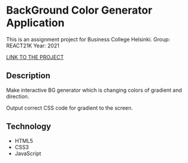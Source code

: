 # BackGround Color Generator Application

This is an assignment project for Business College Helsinki.
Group: REACT21K
Year: 2021

[LINK TO THE PROJECT]()

## Description

Make interactive BG generator which is changing colors of gradient and direction.

Output correct CSS code for gradient to the screen.

## Technology

- HTML5
- CSS3
- JavaScript
